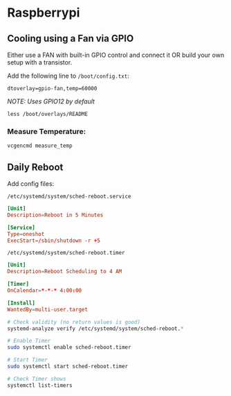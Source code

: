 # Raspberrypi

## Cooling using a Fan via GPIO

Either use a FAN with built-in GPIO control and connect it
OR build your own setup with a transistor.

Add the following line to `/boot/config.txt`:

    dtoverlay=gpio-fan,temp=60000

*NOTE: Uses GPIO12 by default*

    less /boot/overlays/README

### Measure Temperature:

    vcgencmd measure_temp

## Daily Reboot

Add config files:

`/etc/systemd/system/sched-reboot.service`

```conf
[Unit]
Description=Reboot in 5 Minutes

[Service]
Type=oneshot
ExecStart=/sbin/shutdown -r +5
```

`/etc/systemd/system/sched-reboot.timer`

```conf
[Unit]
Description=Reboot Scheduling to 4 AM

[Timer]
OnCalendar=*-*-* 4:00:00

[Install]
WantedBy=multi-user.target
```

```bash
# Check validity (no return values is good)
systemd-analyze verify /etc/systemd/system/sched-reboot.*

# Enable Timer
sudo systemctl enable sched-reboot.timer

# Start Timer
sudo systemctl start sched-reboot.timer

# Check Timer shows
systemctl list-timers
```
